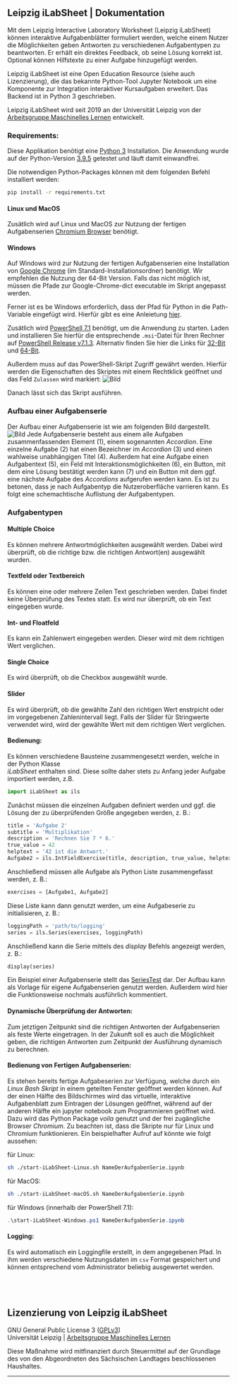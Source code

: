 ## Leipzig iLabSheet | Dokumentation

Mit dem Leipzig Interactive Laboratory Worksheet (Leipzig iLabSheet) können interaktive Aufgabenblätter formuliert werden, welche einem Nutzer die Möglichkeiten geben Antworten zu verschiedenen Aufgabentypen zu beantworten. Er erhält ein direktes Feedback, ob seine Lösung korrekt ist. Optional können Hilfstexte zu einer Aufgabe hinzugefügt werden. 

Leipzig iLabSheet ist eine Open Education Resource (siehe auch Lizenzierung), die das bekannte Python-Tool Jupyter Notebook um eine Komponente zur Integration interaktiver Kursaufgaben erweitert. Das Backend ist in Python 3 geschrieben. 

Leipzig iLabSheet wird seit 2019 an der Universität Leipzig von der [Arbeitsgruppe Maschinelles Lernen](https://nmi.informatik.uni-leipzig.de/ml-group/) entwickelt.


### Requirements:
Diese Applikation benötigt eine [Python 3](https://www.python.org/downloads/) Installation. Die Anwendung wurde auf der Python-Version [3.9.5](https://www.python.org/downloads/release/python-395/) getestet und läuft damit einwandfrei.

Die notwendigen Python-Packages können mit dem folgenden Befehl installiert werden:

```sh
pip install -r requirements.txt
```
#### Linux und MacOS

Zusätlich wird auf Linux und MacOS zur Nutzung der fertigen Aufgabenserien [Chromium Browser](https://www.chromium.org/getting-involved/download-chromium) benötigt.

#### Windows

Auf Windows wird zur Nutzung der fertigen Aufgabenserien eine Installation von [Google Chrome](https://www.google.com/chrome/) (im Standard-Installationsordner) benötigt. Wir empfehlen die Nutzung der 64-Bit Version. Falls das nicht möglich ist, müssen die Pfade zur Google-Chrome-dict executable im Skript angepasst werden.

Ferner ist es be Windows erforderlich, dass der Pfad für Python in die Path-Variable eingefügt wird. Hierfür gibt es eine Anleietung [hier](https://datatofish.com/add-python-to-windows-path/).

Zusätlich wird [PowerShell 7.1](https://docs.microsoft.com/de-de/powershell/scripting/install/installing-powershell-core-on-windows?view=powershell-7.1) benötigt, um die Anwendung zu starten. Laden und installieren Sie hierfür die entsprechende `.msi`-Datei für Ihren Rechner auf [PowerShell Release v7.1.3](https://github.com/PowerShell/PowerShell/releases/tag/v7.1.3). Alternativ finden Sie hier die Links für [32-Bit](https://github.com/PowerShell/PowerShell/releases/download/v7.1.3/PowerShell-7.1.3-win-x86.msi) und [64-Bit](https://github.com/PowerShell/PowerShell/releases/download/v7.1.3/PowerShell-7.1.3-win-x64.msi). 

Außerdem muss auf das PowerShell-Skript Zugriff gewährt werden. Hierfür werden die Eigenschaften des Skriptes mit einem Rechtklick geöffnet und das Feld `Zulassen` wird markiert:
![Bild](images_doc/unblock_ps1_script.png)

Danach lässt sich das Skript ausführen.

### Aufbau einer Aufgabenserie
Der Aufbau einer Aufgabenserie ist wie am folgenden Bild dargestellt.
![Bild](images_doc/Tool_snap.PNG)
Jede Aufgabenserie besteht aus einem alle Aufgaben zusammenfassenden Element (1), einem sogenannten *Accordion*.
Eine einzelne Aufgabe (2) hat einen Bezeichner im *Accordion* (3) und einen wahlweise unabhängigen Titel (4).
Außerdem hat eine Aufgabe einen Aufgabentext (5), ein Feld mit Interaktionsmöglichkeiten (6), ein Button, mit dem eine Lösung bestätigt werden kann (7) und ein Button mit dem ggf. eine nächste Aufgabe des *Accordions* aufgerufen werden kann.
Es ist zu betonen, dass je nach Aufgabentyp die Nutzeroberfläche varrieren kann. Es folgt eine schemachtische Auflistung der Aufgabentypen.

### Aufgabentypen
#### Multiple Choice
Es können mehrere Antwortmöglichkeiten ausgewählt werden. Dabei wird überprüft, ob die richtige bzw. die richtigen Antwort(en) ausgewählt wurden.

#### Textfeld oder Textbereich
Es können eine oder mehrere Zeilen Text geschrieben werden. Dabei findet keine Überprüfung des Textes statt. Es wird nur überprüft, ob ein Text eingegeben wurde.

#### Int- und Floatfeld
Es kann ein Zahlenwert eingegeben werden. Dieser wird mit dem richtigen Wert verglichen. 

#### Single Choice
Es wird überprüft, ob die Checkbox ausgewählt wurde.

#### Slider
Es wird überprüft, ob die gewählte Zahl den richtigen Wert enstrpicht oder im vorgegebenen Zahlenintervall liegt. Falls der Slider für Stringwerte verwendet wird, wird der gewählte Wert mit dem richtigen Wert verglichen.

#### Bedienung:
Es können verschiedene Bausteine zusammengesetzt werden, welche in der Python Klasse  
*iLabSheet* enthalten sind. Diese sollte daher stets zu Anfang jeder Aufgabe importiert werden, z.B.
```python
import iLabSheet as ils
```
Zunächst müssen die einzelnen Aufgaben definiert werden und ggf. die Lösung der zu überprüfenden Größe angegeben werden, z. B.:

```python
title = 'Aufgabe 2'
subtitle = 'Multiplikation'
description = 'Rechnen Sie 7 * 6.'
true_value = 42
helptext = '42 ist die Antwort.'
Aufgabe2 = ils.IntFieldExercise(title, description, true_value, helptext=helptext, subtitle=subtitle)
```
Anschließend müssen alle Aufgabe als Python Liste zusammengefasst werden, z. B.:

```python
exercises = [Aufgabe1, Aufgabe2]
```
Diese Liste kann dann genutzt werden, um eine Aufgabeserie zu initialisieren, z. B.: 

```python
loggingPath = 'path/to/logging'
series = ils.Series(exercises, loggingPath)
```

Anschließend kann die Serie mittels des *display* Befehls angezeigt werden, z. B.:

```python
display(series)
```

Ein Beispiel einer Aufgabenserie stellt das [SeriesTest](https://git.informatik.uni-leipzig.de/ml-group/tools-dev/ml-course/blob/master/HandsOns/HandsOn_1.py) dar. Der Aufbau kann als Vorlage für eigene Aufgabenserien genutzt werden. Außerdem wird hier die Funktionsweise nochmals ausführlich kommentiert. 

#### Dynamische Überprüfung der Antworten:
Zum jetztigen Zeitpunkt sind die richtigen Antworten der Aufgabenserien als feste Werte eingetragen. In der Zukunft soll es auch die Möglichkeit geben, die richtigen Antworten zum Zeitpunkt der Ausführung dynamisch zu berechnen.  


#### Bedienung von Fertigen Aufgabenserien:
Es stehen bereits fertige Aufgabeserien zur Verfügung, welche durch ein *Linux Bash Skript* in einem geteilten Fenster geöffnet werden können. Auf der einen Hälfte des Bildschirmes wird das virtuelle, interaktive Aufgabenblatt zum Eintragen der Lösungen geöffnet, während auf der anderen Hälfte ein jupyter notebook zum Programmieren geöffnet wird. 
Dazu wird das Python Package *voila* genutzt und der frei zugängliche Browser *Chromium*. Zu beachten ist, dass die Skripte nur für Linux und Chromium funktionieren. Ein beispielhafter Aufruf auf könnte wie folgt aussehen:

für Linux:

```sh
sh ./start-iLabSheet-Linux.sh NameDerAufgabenSerie.ipynb
```

für MacOS:
```sh
sh ./start-iLabSheet-macOS.sh NameDerAufgabenSerie.ipynb

```

für Windows (innerhalb der PowerShell 7.1):

```ps1
.\start-iLabSheet-Windows.ps1 NameDerAufgabenSerie.ipynb
```

#### Logging:
Es wird automatisch ein Loggingfile erstellt, in dem angegebenen Pfad. In ihm werden verschiedene Nutzungsdaten im `csv` Format gespeichert und können entsprechend vom Administrator beliebig ausgewertet werden.

&nbsp;
----------------------------------------------------------------------------------------------------

## Lizenzierung von Leipzig iLabSheet
GNU General Public License 3 ([GPLv3](https://www.gnu.org/licenses/gpl-3.0.de.html)) <br>
Universität Leipzig | [Arbeitsgruppe Maschinelles Lernen](https://nmi.informatik.uni-leipzig.de/ml-group/)

Diese Maßnahme wird mitfinanziert durch Steuermittel auf der Grundlage des von den Abgeordneten des Sächsischen Landtages beschlossenen Haushaltes.

----------------------------------------------------------------------------------------------------





